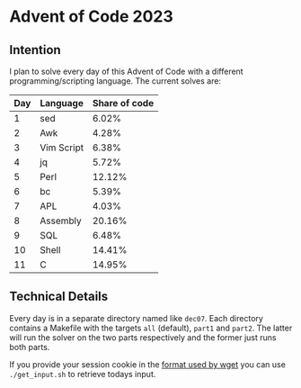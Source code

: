 # Advent of Code 2023

## Intention

I plan to solve every day of this Advent of Code with a different programming/scripting language. The current solves are:

| Day | Language   | Share of code |
| --- | ---------- | ------------- |
| 1   | sed        | 6.02%         |
| 2   | Awk        | 4.28%         |
| 3   | Vim Script | 6.38%         |
| 4   | jq         | 5.72%         |
| 5   | Perl       | 12.12%        |
| 6   | bc         | 5.39%         |
| 7   | APL        | 4.03%         |
| 8   | Assembly   | 20.16%        |
| 9   | SQL        | 6.48%         |
| 10  | Shell      | 14.41%        |
| 11  | C          | 14.95%        |

## Technical Details

Every day is in a separate directory named like `dec07`. Each directory contains a Makefile with the targets `all` (default), `part1` and `part2`. The latter will run the solver on the two parts respectively and the former just runs both parts.

If you provide your session cookie in the [format used by wget](https://unix.stackexchange.com/questions/36531/format-of-cookies-when-using-wget) you can use `./get_input.sh` to retrieve todays input.
